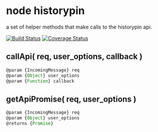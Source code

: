 # node historypin
a set of helper methods that make calls to the historypin api.

[![Build Status](https://travis-ci.org/Historypin/node-historypin.svg?branch=master)](https://travis-ci.org/Historypin/node-historypin) [![Coverage Status](https://coveralls.io/repos/github/Historypin/node-historypin/badge.svg?branch=master)](https://coveralls.io/github/Historypin/node-historypin?branch=master)

## callApi( req, user_options, callback )
```javascript
@param {IncomingMessage} req
@param {Object} user_options
@param {Function} callback
```

## getApiPromise( req, user_options )
```javascript
@param {IncomingMessage} req
@param {Object} user_options
@returns {Promise}
```